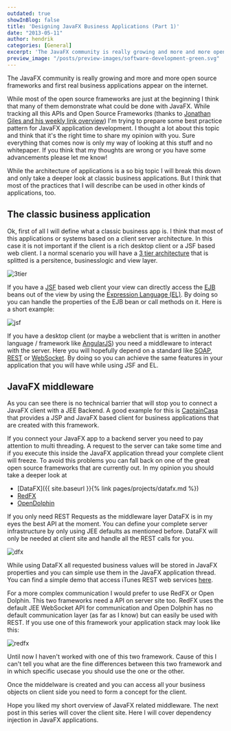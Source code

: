 ```yaml
---
outdated: true
showInBlog: false
title: 'Designing JavaFX Business Applications (Part 1)'
date: "2013-05-11"
author: hendrik
categories: [General]
excerpt: 'The JavaFX community is really growing and more and more open source frameworks and first real business applications appear on the internet. This post gives an overview of some helpfull APIs and how they can be used in enterprise projects'
preview_image: "/posts/preview-images/software-development-green.svg"
---
```

The JavaFX community is really growing and more and more open source frameworks and first real business applications appear on the internet.

While most of the open source frameworks are just at the beginning I think that many of them demonstrate what could be done with JavaFX. While tracking all this APIs and Open Source Frameworks (thanks to [Jonathan Giles and his weekly link overview](http://jonathangiles.net/blog/)) I'm trying to prepare some best practice pattern for JavaFX application development. I thought a lot about this topic and think that it's the right time to share my opinion with you. Sure everything that comes now is only my way of looking at this stuff and no whitepaper. If you think that my thoughts are wrong or you have some advancements please let me know!

While the architecture of applications is a so big topic I will break this down and only take a deeper look at classic business applications. But I think that most of the practices that I will describe can be used in other kinds of applications, too.

## The classic business application

Ok, first of all I will define what a classic business app is. I think that most of this applications or systems based on a client server architecture. In this case it is not important if the client is a rich desktop client or a JSF based web client. I a normal scenario you will have a [3 tier architecture](https://en.wikipedia.org/wiki/Multitier_architecture) that is splitted is a persitence, businesslogic and view layer.

![3tier](/posts/guigarage-legacy/3tier.png)

If you have a [JSF](http://en.wikipedia.org/wiki/JavaServer_Faces) based web client your view can directly access the [EJB](http://en.wikipedia.org/wiki/EJB) beans out of the view by using the [Expression Language (EL)](http://en.wikipedia.org/wiki/Unified_Expression_Language). By doing so you can handle the properties of the EJB bean or call methods on it. Here is a short example:

![jsf](/posts/guigarage-legacy/jsf.png)

If you have a desktop client (or maybe a webclient that is written in another language / framework like [AngularJS](http://angularjs.org)) you need a middleware to interact with the server. Here you will hopefully depend on a standard like [SOAP](http://en.wikipedia.org/wiki/SOAP), [REST](http://en.wikipedia.org/wiki/REST) or [WebSocket](http://en.wikipedia.org/wiki/Websocket). By doing so you can achieve the same features in your application that you will have while using JSF and EL.

## JavaFX middleware

As you can see there is no technical barrier that will stop you to connect a JavaFX client with a JEE Backend. A good example for this is [CaptainCasa](http://www.captaincasa.com) that provides a JSP and JavaFX based client for business applications that are created with this framework.

If you connect your JavaFX app to a backend server you need to pay attention to multi threading. A request to the server can take some time and if you execute this inside the JavaFX application thread your complete client will freeze. To avoid this problems you can fall back on one of the great open source frameworks that are currently out. In my opinion you should take a deeper look at

* [DataFX]({{ site.baseurl }}{% link pages/projects/datafx.md %})
* [RedFX](http://www.redfx.org)
* [OpenDolphin](http://open-dolphin.org/dolphin_website/Home.html)

If you only need REST Requests as the middleware layer DataFX is in my eyes the best API at the moment. You can define your complete server infrastructure by only using JEE defaults as mentioned before. DataFX will only be needed at client site and handle all the REST calls for you.

![dfx](/posts/guigarage-legacy/dfx.png)

While using DataFX all requested business values will be stored in JavaFX properties and you can simple use them in the JavaFX application thread. You can find a simple demo that access iTunes REST web services [here](https://github.com/guigarage/DataFX-iTunes-Demo).

For a more complex communication I would prefer to use RedFX or Open Dolphin. This two frameworks need a API on server site too. RedFX uses the default JEE WebSocket API for communication and Open Dolphin has no default communication layer (as far as I know) but can easily be used with REST. If you use one of this framework your application stack may look like this:

![redfx](/posts/guigarage-legacy/redfx.png)

Until now I haven't worked with one of this two framework. Cause of this I can't tell you what are the fine differences between this two framework and in which specific usecase you should use the one or the other.

Once the middelware is created and you can access all your business objects on client side you need to form a concept for the client.

Hope you liked my short overview of JavaFX related middleware. The next post in this series will cover the client site. Here I will cover dependency injection in JavaFX applications.
